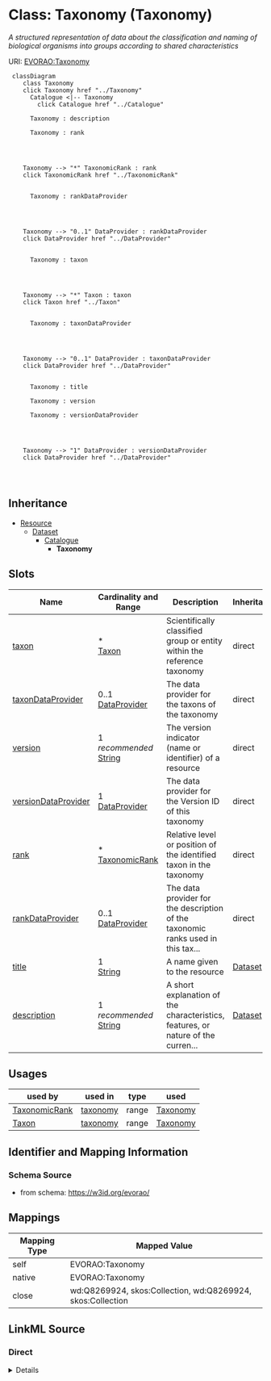 

# Class: Taxonomy (Taxonomy) 


_A structured representation of data about the classification and naming of biological organisms into groups according to shared characteristics_





URI: [EVORAO:Taxonomy](https://w3id.org/evorao/Taxonomy)






```mermaid
 classDiagram
    class Taxonomy
    click Taxonomy href "../Taxonomy"
      Catalogue <|-- Taxonomy
        click Catalogue href "../Catalogue"
      
      Taxonomy : description
        
      Taxonomy : rank
        
          
    
    
    Taxonomy --> "*" TaxonomicRank : rank
    click TaxonomicRank href "../TaxonomicRank"

        
      Taxonomy : rankDataProvider
        
          
    
    
    Taxonomy --> "0..1" DataProvider : rankDataProvider
    click DataProvider href "../DataProvider"

        
      Taxonomy : taxon
        
          
    
    
    Taxonomy --> "*" Taxon : taxon
    click Taxon href "../Taxon"

        
      Taxonomy : taxonDataProvider
        
          
    
    
    Taxonomy --> "0..1" DataProvider : taxonDataProvider
    click DataProvider href "../DataProvider"

        
      Taxonomy : title
        
      Taxonomy : version
        
      Taxonomy : versionDataProvider
        
          
    
    
    Taxonomy --> "1" DataProvider : versionDataProvider
    click DataProvider href "../DataProvider"

        
      
```





## Inheritance
* [Resource](Resource.md)
    * [Dataset](Dataset.md)
        * [Catalogue](Catalogue.md)
            * **Taxonomy**



## Slots

| Name | Cardinality and Range | Description | Inheritance |
| ---  | --- | --- | --- |
| [taxon](taxon.md) | * <br/> [Taxon](Taxon.md) | Scientifically classified group or entity within the reference taxonomy | direct |
| [taxonDataProvider](taxonDataProvider.md) | 0..1 <br/> [DataProvider](DataProvider.md) | The data provider for the taxons of the taxonomy | direct |
| [version](version.md) | 1 _recommended_ <br/> [String](String.md) | The version indicator (name or identifier) of a resource | direct |
| [versionDataProvider](versionDataProvider.md) | 1 <br/> [DataProvider](DataProvider.md) | The data provider for the Version ID of this taxonomy | direct |
| [rank](rank.md) | * <br/> [TaxonomicRank](TaxonomicRank.md) | Relative level or position of the identified taxon in the taxonomy | direct |
| [rankDataProvider](rankDataProvider.md) | 0..1 <br/> [DataProvider](DataProvider.md) | The data provider for the description of the taxonomic ranks used in this tax... | direct |
| [title](title.md) | 1 <br/> [String](String.md) | A name given to the resource | [Dataset](Dataset.md) |
| [description](description.md) | 1 _recommended_ <br/> [String](String.md) | A short explanation of the characteristics, features, or nature of the curren... | [Dataset](Dataset.md) |





## Usages

| used by | used in | type | used |
| ---  | --- | --- | --- |
| [TaxonomicRank](TaxonomicRank.md) | [taxonomy](taxonomy.md) | range | [Taxonomy](Taxonomy.md) |
| [Taxon](Taxon.md) | [taxonomy](taxonomy.md) | range | [Taxonomy](Taxonomy.md) |






## Identifier and Mapping Information







### Schema Source


* from schema: https://w3id.org/evorao/




## Mappings

| Mapping Type | Mapped Value |
| ---  | ---  |
| self | EVORAO:Taxonomy |
| native | EVORAO:Taxonomy |
| close | wd:Q8269924, skos:Collection, wd:Q8269924, skos:Collection |







## LinkML Source

<!-- TODO: investigate https://stackoverflow.com/questions/37606292/how-to-create-tabbed-code-blocks-in-mkdocs-or-sphinx -->

### Direct

<details>
```yaml
name: Taxonomy
description: A structured representation of data about the classification and naming
  of biological organisms into groups according to shared characteristics
title: Taxonomy
from_schema: https://w3id.org/evorao/
close_mappings:
- wd:Q8269924
- skos:Collection
- wd:Q8269924
- skos:Collection
is_a: Catalogue
slots:
- taxon
- taxonDataProvider
- version
- versionDataProvider
- rank
- rankDataProvider
slot_usage:
  taxon:
    name: taxon
    description: Scientifically classified group or entity within the reference taxonomy
    title: taxon
    close_mappings:
    - dwc:Taxon
    domain_of:
    - Taxonomy
    - PathogenIdentification
    range: Taxon
    required: false
    multivalued: true
  taxonDataProvider:
    name: taxonDataProvider
    description: The data provider for the taxons of the taxonomy
    title: taxon data provider
    domain_of:
    - Taxonomy
    range: DataProvider
    required: false
    multivalued: false
  version:
    name: version
    description: The version indicator (name or identifier) of a resource
    title: version
    close_mappings:
    - wdp:P393
    - schema:version
    domain_of:
    - Taxonomy
    - Dataset
    - Version
    range: string
    required: true
    multivalued: false
  versionDataProvider:
    name: versionDataProvider
    description: The data provider for the Version ID of this taxonomy
    title: version data provider
    domain_of:
    - Taxonomy
    range: DataProvider
    required: true
    multivalued: false
  rank:
    name: rank
    description: Relative level or position of the identified taxon in the taxonomy
    title: rank
    domain_of:
    - Taxonomy
    - Taxon
    range: TaxonomicRank
    required: false
    multivalued: true
  rankDataProvider:
    name: rankDataProvider
    description: The data provider for the description of the taxonomic ranks used
      in this taxonomy
    title: rank data provider
    domain_of:
    - Taxonomy
    range: DataProvider
    required: false
    multivalued: false

```
</details>

### Induced

<details>
```yaml
name: Taxonomy
description: A structured representation of data about the classification and naming
  of biological organisms into groups according to shared characteristics
title: Taxonomy
from_schema: https://w3id.org/evorao/
close_mappings:
- wd:Q8269924
- skos:Collection
- wd:Q8269924
- skos:Collection
is_a: Catalogue
slot_usage:
  taxon:
    name: taxon
    description: Scientifically classified group or entity within the reference taxonomy
    title: taxon
    close_mappings:
    - dwc:Taxon
    domain_of:
    - Taxonomy
    - PathogenIdentification
    range: Taxon
    required: false
    multivalued: true
  taxonDataProvider:
    name: taxonDataProvider
    description: The data provider for the taxons of the taxonomy
    title: taxon data provider
    domain_of:
    - Taxonomy
    range: DataProvider
    required: false
    multivalued: false
  version:
    name: version
    description: The version indicator (name or identifier) of a resource
    title: version
    close_mappings:
    - wdp:P393
    - schema:version
    domain_of:
    - Taxonomy
    - Dataset
    - Version
    range: string
    required: true
    multivalued: false
  versionDataProvider:
    name: versionDataProvider
    description: The data provider for the Version ID of this taxonomy
    title: version data provider
    domain_of:
    - Taxonomy
    range: DataProvider
    required: true
    multivalued: false
  rank:
    name: rank
    description: Relative level or position of the identified taxon in the taxonomy
    title: rank
    domain_of:
    - Taxonomy
    - Taxon
    range: TaxonomicRank
    required: false
    multivalued: true
  rankDataProvider:
    name: rankDataProvider
    description: The data provider for the description of the taxonomic ranks used
      in this taxonomy
    title: rank data provider
    domain_of:
    - Taxonomy
    range: DataProvider
    required: false
    multivalued: false
attributes:
  taxon:
    name: taxon
    description: Scientifically classified group or entity within the reference taxonomy
    title: taxon
    comments:
    - The taxon of the highest rank known that can be used to classify a pathogen
      or group of pathogens (e.g viruses) in the reference taxonomy
    from_schema: https://w3id.org/evorao/
    close_mappings:
    - dwc:Taxon
    rank: 1000
    alias: taxon
    owner: Taxonomy
    domain_of:
    - Taxonomy
    - PathogenIdentification
    range: Taxon
    required: false
    multivalued: true
  taxonDataProvider:
    name: taxonDataProvider
    description: The data provider for the taxons of the taxonomy
    title: taxon data provider
    from_schema: https://w3id.org/evorao/
    rank: 1000
    alias: taxonDataProvider
    owner: Taxonomy
    domain_of:
    - Taxonomy
    range: DataProvider
    required: false
    multivalued: false
  version:
    name: version
    description: The version indicator (name or identifier) of a resource
    title: version
    from_schema: https://w3id.org/evorao/
    close_mappings:
    - wdp:P393
    - schema:version
    rank: 1000
    alias: version
    owner: Taxonomy
    domain_of:
    - Taxonomy
    - Dataset
    - Version
    range: string
    required: true
    recommended: true
    multivalued: false
  versionDataProvider:
    name: versionDataProvider
    description: The data provider for the Version ID of this taxonomy
    title: version data provider
    from_schema: https://w3id.org/evorao/
    rank: 1000
    alias: versionDataProvider
    owner: Taxonomy
    domain_of:
    - Taxonomy
    range: DataProvider
    required: true
    multivalued: false
  rank:
    name: rank
    description: Relative level or position of the identified taxon in the taxonomy
    title: rank
    from_schema: https://w3id.org/evorao/
    exact_mappings:
    - dwc:taxonRank
    - schema:taxonRank
    rank: 1000
    alias: rank
    owner: Taxonomy
    domain_of:
    - Taxonomy
    - Taxon
    range: TaxonomicRank
    required: false
    multivalued: true
  rankDataProvider:
    name: rankDataProvider
    description: The data provider for the description of the taxonomic ranks used
      in this taxonomy
    title: rank data provider
    from_schema: https://w3id.org/evorao/
    rank: 1000
    alias: rankDataProvider
    owner: Taxonomy
    domain_of:
    - Taxonomy
    range: DataProvider
    required: false
    multivalued: false
  title:
    name: title
    description: A name given to the resource
    title: title
    comments:
    - 'The title of the item should be as short and descriptive as possible. E.g.
      for virus products it should basically be based on the following Pattern:

      ''Virus name'', ''virus host type'', ''collection year'', ''country of collection''
      ex ''suspected epidemiological origin'', ''genotype'', ''strain'', ''variant
      name or specific feature'
    from_schema: https://w3id.org/evorao/
    close_mappings:
    - rdfs:label
    - schema:name
    rank: 1000
    slot_uri: dct:title
    alias: title
    owner: Taxonomy
    domain_of:
    - Dataset
    - DataService
    - Publication
    - Term
    - License
    - Certification
    range: string
    required: true
    multivalued: false
  description:
    name: description
    description: A short explanation of the characteristics, features, or nature of
      the current item
    title: description
    comments:
    - 'Describe this item in few lines. This description will serve as a summary to
      present the resource.

      '
    from_schema: https://w3id.org/evorao/
    exact_mappings:
    - schema:description
    close_mappings:
    - schema:description
    rank: 1000
    slot_uri: dct:description
    alias: description
    owner: Taxonomy
    domain_of:
    - Dataset
    - DataService
    - Term
    - PersonOrOrganization
    - File
    - ContactPoint
    - License
    - Certification
    range: string
    required: true
    recommended: true
    multivalued: false

```
</details>